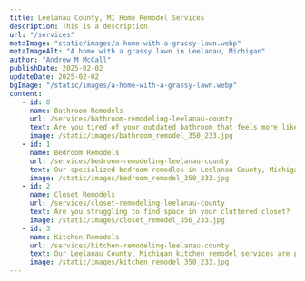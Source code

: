 ```yaml
---
title: Leelanau County, MI Home Remodel Services
description: This is a description
url: "/services"
metaImage: "static/images/a-home-with-a-grassy-lawn.webp"
metaImageAlt: "A home with a grassy lawn in Leelanau, Michigan"
author: "Andrew M McCall"
publishDate: 2025-02-02
updateDate: 2025-02-02
bgImage: "/static/images/a-home-with-a-grassy-lawn.webp"
content:
   - id: 0
     name: Bathroom Remodels
     url: /services/bathroom-remodeling-leelanau-county
     text: Are you tired of your outdated bathroom that feels more like a relic than a retreat? Transform your daily routine into a luxurious experience with our premier bathroom remodel service in Leelanau County, MI. Imagine stepping into a space designed specifically for your comfort and style, where modern fixtures meet elegant aesthetics. 
     image: /static/images/bathroom_remodel_350_233.jpg
   - id: 1
     name: Bedroom Remodels
     url: /services/bedroom-remodeling-leelanau-county
     text: Our specialized bedroom remodles in Leelanau County, Michigan can help you transform your bedroom to match your unique personality and style.  Our bedroom remodel services can help transform your existing space into a sanctuary retreat.  Let us help tell your story with custom designs taht bring your bedroom to life.
     image: /static/images/bedroom_remodel_350_233.jpg
   - id: 2
     name: Closet Remodels
     url: /services/closet-remodeling-leelanau-county
     text: Are you struggling to find space in your cluttered closet?  We specialize in creating stunning storage spaces where every item has a dedicated space.  Our closet remodel services for Leelanau County, Michigan can breathe new life into your storage space and help you find calm and peace again in your closet.
     image: /static/images/closet_remodel_350_233.jpg
   - id: 3
     name: Kitchen Remodels
     url: /services/kitchen-remodeling-leelanau-county
     text: Our Leelanau County, Michigan kitchen remodel services are perfect for passionate chefs who want their kitchen to inspire them.  The culinary experience is essential to the Leelanau County, Michigan experience.  More than just a space to cook meals, our kitchens craft memories and bring family gatherings to life.
     image: /static/images/kitchen_remodel_350_233.jpg
---
```


